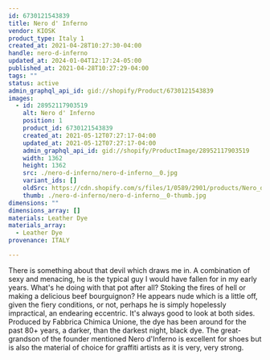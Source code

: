 ```yaml
---
id: 6730121543839
title: Nero d' Inferno
vendor: KIOSK
product_type: Italy 1
created_at: 2021-04-28T10:27:30-04:00
handle: nero-d-inferno
updated_at: 2024-01-04T12:17:24-05:00
published_at: 2021-04-28T10:27:29-04:00
tags: ""
status: active
admin_graphql_api_id: gid://shopify/Product/6730121543839
images:
  - id: 28952117903519
    alt: Nero d' Inferno
    position: 1
    product_id: 6730121543839
    created_at: 2021-05-12T07:27:17-04:00
    updated_at: 2021-05-12T07:27:17-04:00
    admin_graphql_api_id: gid://shopify/ProductImage/28952117903519
    width: 1362
    height: 1362
    src: ./nero-d-inferno/nero-d-inferno__0.jpg
    variant_ids: []
    oldSrc: https://cdn.shopify.com/s/files/1/0589/2901/products/Nero_d_Inferno_c623997c-4b95-4217-a3aa-21cabcdc869e.jpg?v=1620818837
    thumb: ./nero-d-inferno/nero-d-inferno__0-thumb.jpg
dimensions: ""
dimensions_array: []
materials: Leather Dye
materials_array:
  - Leather Dye
provenance: ITALY

---
```


There is something about that devil which draws me in. A combination of sexy and menacing, he is the typical guy I would have fallen for in my early years. What's he doing with that pot after all? Stoking the fires of hell or making a delicious beef bourguignon? He appears nude which is a little off, given the fiery conditions, or not, perhaps he is simply hopelessly impractical, an endearing eccentric. It's always good to look at both sides. Produced by Fabbrica Chimica Unione, the dye has been around for the past 80+ years, a darker, than the darkest night, black dye. The great-grandson of the founder mentioned Nero d'Inferno is excellent for shoes but is also the material of choice for graffiti artists as it is very, very strong.